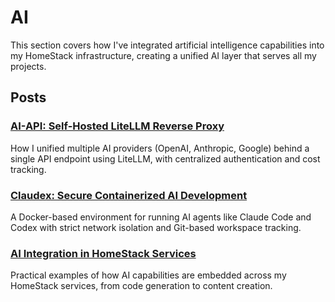 # AI

This section covers how I've integrated artificial intelligence capabilities into my HomeStack infrastructure, creating a unified AI layer that serves all my projects.

## Posts

### [AI-API: Self-Hosted LiteLLM Reverse Proxy](1-ai-api.md)

How I unified multiple AI providers (OpenAI, Anthropic, Google) behind a single API endpoint using LiteLLM, with centralized authentication and cost tracking.

### [Claudex: Secure Containerized AI Development](2-claudex.md)

A Docker-based environment for running AI agents like Claude Code and Codex with strict network isolation and Git-based workspace tracking.

### [AI Integration in HomeStack Services](3-integration.md)

Practical examples of how AI capabilities are embedded across my HomeStack services, from code generation to content creation.